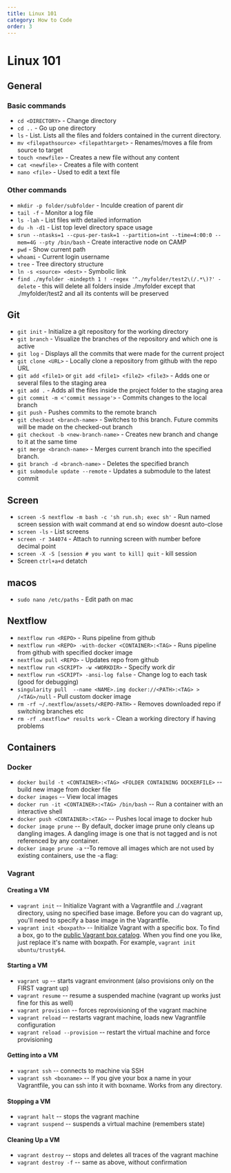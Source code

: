```yaml
---
title: Linux 101
category: How to Code
order: 3
---
```


# Linux 101

## General

### Basic commands
- `cd <DIRECTORY>` - Change directory
- `cd ..` - Go up one directory
- `ls` - List. Lists all the files and folders contained in the current directory.
- `mv <filepathsource> <filepathtarget>` - Renames/moves a file from source to target
- `touch <newfile>` - Creates a new file without any content
- `cat <newfile>` - Creates a file with content
- `nano <file>` - Used to edit a text file


### Other commands
- `mkdir -p folder/subfolder` - Inculde creation of parent dir
- `tail -f` - Monitor a log file
- `ls -lah` - List files with detailed information
- `du -h -d1` - List top level directory space usage
- `srun --ntasks=1 --cpus-per-task=1 --partition=int --time=4:00:0 --mem=4G --pty /bin/bash` - Create interactive node on CAMP
- `pwd` - Show current path
- `whoami` - Current login username
- `tree` - Tree directory structure
- `ln -s <source> <dest>` - Symbolic link
- `find ./myfolder -mindepth 1 ! -regex '^./myfolder/test2\(/.*\)?' -delete` - this will delete all folders inside ./myfolder except that ./myfolder/test2 and all its contents will be preserved

## Git
- `git init` - Initialize a git repository for the working directory
- `git branch` - Visualize the branches of the repository and which one is active
- `git log` - Displays all the commits that were made for the current project
- `git clone <URL>` - Locally clone a repository from github with the repo URL
- `git add <file1>` or `git add <file1> <file2> <file3>` - Adds one or several files to the staging area
- `git add .` - Adds all the files inside the project folder to the staging area
- `git commit -m <'commit message'>` - Commits changes to the local branch
- `git push` - Pushes commits to the remote branch
- `git checkout <branch-name>` - Switches to this branch. Future commits will be made on the checked-out branch
- `git checkout -b <new-branch-name>` - Creates new branch and change to it at the same time
- `git merge <branch-name>` - Merges current branch into the specified branch.
- `git branch -d <branch-name>` - Deletes the specified branch
- `git submodule update --remote` - Updates a submodule to the latest commit

## Screen
- `screen -S nextflow -m bash -c 'sh run.sh; exec sh'` - Run named screen session with wait command at end so window doesnt auto-close
- `screen -ls` - List screens
- `screen -r 344074` - Attach to running screen with number before decimal point
- `screen -X -S [session # you want to kill] quit` - kill session
- Screen `ctrl+a+d` detatch

## macos
- `sudo nano /etc/paths` - Edit path on mac 

## Nextflow
- `nextflow run <REPO>` - Runs pipeline from github
- `nextflow run <REPO> -with-docker <CONTAINER>:<TAG>` - Runs pipeline from github with specified docker image
- `nextflow pull <REPO>` - Updates repo from github
- `nextflow run <SCRIPT> -w <WORKDIR>` - Specify work dir
- `nextflow run <SCRIPT> -ansi-log false` - Change log to each task (good for debugging)
- `singularity pull  --name <NAME>.img docker://<PATH>:<TAG> > /<TAG>/null` - Pull custom docker image
- `rm -rf ~/.nextflow/assets/<REPO-PATH>` - Removes downloaded repo if switching branches etc
- `rm -rf .nextflow* results work` - Clean a working directory if having problems

## Containers
### Docker
- `docker build -t <CONTAINER>:<TAG> <FOLDER CONTAINING DOCKERFILE>` -- build new image from docker file
- `docker images` -- View local images
- `docker run -it <CONTAINER>:<TAG> /bin/bash` -- Run a container with an interactive shell
- `docker push <CONTAINER>:<TAG>` -- Pushes local image to docker hub
- `docker image prune` -- By default, docker image prune only cleans up dangling images. A dangling image is one that is not tagged and is not referenced by any container.
- `docker image prune -a` --To remove all images which are not used by existing containers, use the -a flag:

### Vagrant
#### Creating a VM
- `vagrant init`           -- Initialize Vagrant with a Vagrantfile and ./.vagrant directory, using no specified base image. Before you can do vagrant up, you'll need to specify a base image in the Vagrantfile.
- `vagrant init <boxpath>` -- Initialize Vagrant with a specific box. To find a box, go to the [public Vagrant box catalog](https://app.vagrantup.com/boxes/search). When you find one you like, just replace it's name with boxpath. For example, `vagrant init ubuntu/trusty64`.

#### Starting a VM
- `vagrant up`                  -- starts vagrant environment (also provisions only on the FIRST vagrant up)
- `vagrant resume`              -- resume a suspended machine (vagrant up works just fine for this as well)
- `vagrant provision`           -- forces reprovisioning of the vagrant machine
- `vagrant reload`              -- restarts vagrant machine, loads new Vagrantfile configuration
- `vagrant reload --provision`  -- restart the virtual machine and force provisioning

#### Getting into a VM
- `vagrant ssh`           -- connects to machine via SSH
- `vagrant ssh <boxname>` -- If you give your box a name in your Vagrantfile, you can ssh into it with boxname. Works from any directory.

#### Stopping a VM
- `vagrant halt`        -- stops the vagrant machine
- `vagrant suspend`     -- suspends a virtual machine (remembers state)

#### Cleaning Up a VM
- `vagrant destroy`     -- stops and deletes all traces of the vagrant machine
- `vagrant destroy -f`   -- same as above, without confirmation

